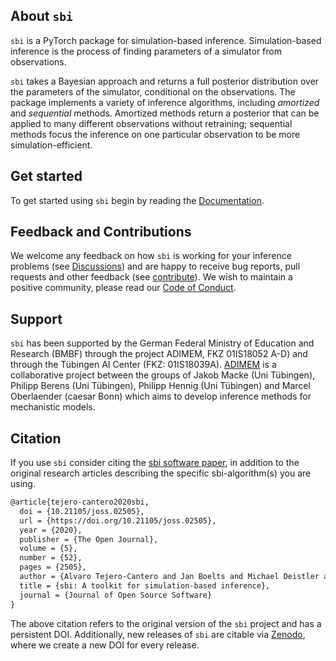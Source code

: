 ## About `sbi`

`sbi` is a PyTorch package for simulation-based inference. Simulation-based inference is the process of finding parameters of a simulator from observations.

`sbi` takes a Bayesian approach and returns a full posterior distribution over the parameters of the simulator, conditional on the observations.
The package implements a variety of inference algorithms, including _amortized_ and _sequential_ methods.
Amortized methods return a posterior that can be applied to many different observations without retraining; sequential methods focus the inference on one particular observation to be more simulation-efficient.


## Get started

To get started using `sbi` begin by reading the [Documentation](https://www.mackelab.org/sbi/).


## Feedback and Contributions

We welcome any feedback on how `sbi` is working for your inference problems (see [Discussions](https://github.com/mackelab/sbi/discussions)) and are happy to receive bug reports, pull requests and other feedback (see
[contribute](http://www.mackelab.org/sbi/contribute/)).
We wish to maintain a positive community, please read our [Code of Conduct](CODE_OF_CONDUCT.md).

## Support

`sbi` has been supported by the German Federal Ministry of Education and Research (BMBF) through the project ADIMEM, FKZ 01IS18052 A-D) and through the Tübingen AI Center (FKZ: 01IS18039A). [ADIMEM](https://fit.uni-tuebingen.de/Project/Details?id=9199) is a collaborative project between the groups of Jakob Macke (Uni Tübingen), Philipp Berens (Uni Tübingen), Philipp Hennig (Uni Tübingen) and Marcel Oberlaender (caesar Bonn) which aims to develop inference methods for mechanistic models.

## Citation

If you use `sbi` consider citing the [sbi software paper](https://doi.org/10.21105/joss.02505), in addition to the original research articles describing the specific sbi-algorithm(s) you are using. 

```latex
@article{tejero-cantero2020sbi,
  doi = {10.21105/joss.02505},
  url = {https://doi.org/10.21105/joss.02505},
  year = {2020},
  publisher = {The Open Journal},
  volume = {5},
  number = {52},
  pages = {2505},
  author = {Alvaro Tejero-Cantero and Jan Boelts and Michael Deistler and Jan-Matthis Lueckmann and Conor Durkan and Pedro J. Gonçalves and David S. Greenberg and Jakob H. Macke},
  title = {sbi: A toolkit for simulation-based inference},
  journal = {Journal of Open Source Software}
}
```

The above citation refers to the original version of the `sbi` project and has a persistent DOI.
Additionally, new releases of `sbi` are citable via [Zenodo](https://zenodo.org/record/3993098), where we create a new DOI for every release.
